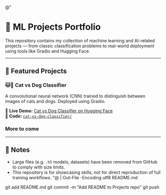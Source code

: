 @"
# 🧠 ML Projects Portfolio

This repository contains my collection of machine learning and AI-related projects — from classic classification problems to real-world deployment using tools like Gradio and Hugging Face.

---

## 🚀 Featured Projects

### 🐱🐶 Cat vs Dog Classifier

A convolutional neural network (CNN) trained to distinguish between images of cats and dogs. Deployed using Gradio.

🔗 **Live Demo:** [Cat vs Dog Classifier on Hugging Face](https://huggingface.co/spaces/yarikvitovsky/cat-vs-dog-classifier)  
📂 **Code:** [`cat-vs-dog-classifier/`](./cat-vs-dog-classifier)

### More to come

---

## 📌 Notes

- Large files (e.g. `.h5` models, datasets) have been removed from GitHub to comply with size limits.
- This repository is for showcasing skills, not for direct reproduction of full training workflows.
"@ | Out-File -Encoding utf8 README.md

git add README.md
git commit -m "Add README to Projects repo"
git push
